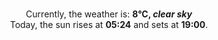 <p  align="center"><br/>Currently, the weather is: <b> 8°C, <i>clear sky</i></b></br>Today, the sun rises at <b>05:24</b> and sets at <b>19:00</b>.</p>